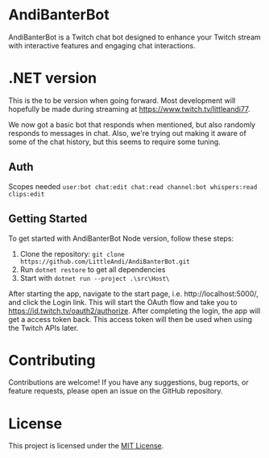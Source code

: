 # AndiBanterBot

AndiBanterBot is a Twitch chat bot designed to enhance your Twitch stream with interactive features and engaging chat interactions.

# .NET version

This is the to be version when going forward. Most development will hopefully
be made during streaming at https://www.twitch.tv/littleandi77.

We now got a basic bot that responds when mentioned, but also randomly responds to messages in chat.
Also, we're trying out making it aware of some of the chat history, but this seems to require some tuning.

## Auth

Scopes needed `user:bot chat:edit chat:read channel:bot whispers:read clips:edit`

## Getting Started

To get started with AndiBanterBot Node version, follow these steps:

1. Clone the repository: `git clone https://github.com/LittleAndi/AndiBanterBot.git`
2. Run `dotnet restore` to get all dependencies
3. Start with `dotnet run --project .\src\Host\`

After starting the app, navigate to the start page, i.e. http://localhost:5000/, and click the Login link.
This will start the OAuth flow and take you to https://id.twitch.tv/oauth2/authorize. After completing
the login, the app will get a access token back. This access token will then be used when using the Twitch
APIs later.

# Contributing

Contributions are welcome! If you have any suggestions, bug reports, or feature requests, please open an issue on the GitHub repository.

# License

This project is licensed under the [MIT License](LICENSE).
